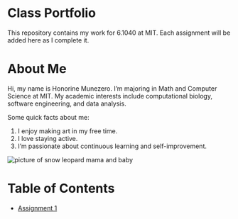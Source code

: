 # Class Portfolio
This repository contains my work for 6.1040 at MIT. Each assignment will be added here as I complete it.  

# About Me
Hi, my name is Honorine Munezero. I’m majoring in Math and Computer Science at MIT. My academic interests include computational biology, software engineering, and data analysis.  

Some quick facts about me:
1. I enjoy making art in my free time.  
2. I love staying active.  
3. I’m passionate about continuous learning and self-improvement.  

![picture of snow leopard mama and baby](https://pbs.twimg.com/media/GzYlia3XMAAWfm4?format=jpg&name=4096x4096)

# Table of Contents
- [Assignment 1](assignments/assignment1.md)
